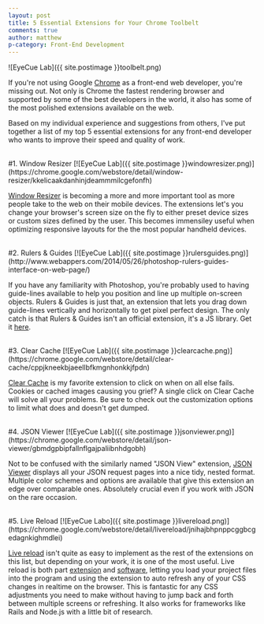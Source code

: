 ```yaml
---
layout: post
title: 5 Essential Extensions for Your Chrome Toolbelt
comments: true
author: matthew
p-category: Front-End Development
---
```


![EyeCue Lab]({{ site.postimage }}toolbelt.png)


If you're not using Google [Chrome](https://www.google.com/chrome/browser/desktop/index.html) as a front-end web developer, you're missing out. Not only is Chrome the fastest rendering browser and supported by some of the best developers in the world, it also has some of the most polished extensions available on the web.

Based on my individual experience and suggestions from others, I've put together a list of my top 5 essential extensions for any front-end developer who wants to improve their speed and quality of work.  

  <br>
#1. Window Resizer 
[![EyeCue Lab]({{ site.postimage }}windowresizer.png)](https://chrome.google.com/webstore/detail/window-resizer/kkelicaakdanhinjdeammmilcgefonfh)

[Window Resizer](https://chrome.google.com/webstore/detail/window-resizer/kkelicaakdanhinjdeammmilcgefonfh) is becoming a more and more important tool as more people take to the web on their mobile devices. The extensions let's you change your browser's screen size on the fly to either preset device sizes or custom sizes defined by the user. This becomes immensiley useful when optimizing responsive layouts for the the most popular handheld devices. 

  <br>
#2. Rulers & Guides 
[![EyeCue Lab]({{ site.postimage }}rulersguides.png)](http://www.webappers.com/2014/05/26/photoshop-rulers-guides-interface-on-web-page/)

If you have any familiarity with Photoshop, you're probably used to having guide-lines available to help you position and line up multiple on-screen objects. Rulers & Guides is just that, an extension that lets you drag down guide-lines vertically and horizontally to get pixel perfect design. The only catch is that Rulers & Guides isn't an official extension, it's a JS library. Get it [here](http://www.webappers.com/2014/05/26/photoshop-rulers-guides-interface-on-web-page/).  

  <br>
#3. Clear Cache 
[![EyeCue Lab]({{ site.postimage }}clearcache.png)](https://chrome.google.com/webstore/detail/clear-cache/cppjkneekbjaeellbfkmgnhonkkjfpdn)

[Clear Cache](https://chrome.google.com/webstore/detail/clear-cache/cppjkneekbjaeellbfkmgnhonkkjfpdn) is my favorite extension to click on when on all else fails. Cookies or cached images causing you grief? A single click on Clear Cache will solve all your problems. Be sure to check out the customization options to limit what does and doesn't get dumped.  

  <br>
#4. JSON Viewer 
[![EyeCue Lab]({{ site.postimage }}jsonviewer.png)](https://chrome.google.com/webstore/detail/json-viewer/gbmdgpbipfallnflgajpaliibnhdgobh)

Not to be confused with the similarly named "JSON View" extension, [JSON Viewer](https://chrome.google.com/webstore/detail/json-viewer/gbmdgpbipfallnflgajpaliibnhdgobh) displays all your JSON request pages into a nice tidy, nested format. Multiple color schemes and options are available that give this extension an edge over comparable ones. Absolutely crucial even if you work with JSON on the rare occasion.  

  <br>
#5. Live Reload 
[![EyeCue Labo]({{ site.postimage }}livereload.png)](https://chrome.google.com/webstore/detail/livereload/jnihajbhpnppcggbcgedagnkighmdlei)

[Live reload](https://chrome.google.com/webstore/detail/livereload/jnihajbhpnppcggbcgedagnkighmdlei) isn't quite as easy to implement as the rest of the extensions on this list, but depending on your work, it is one of the most useful. Live reload is both part [extension](https://chrome.google.com/webstore/detail/livereload/jnihajbhpnppcggbcgedagnkighmdlei) and [software](http://livereload.com/), letting you load your project files into the program and using the extension to auto refresh any of your CSS changes in realtime on the browser. This is fantastic for any CSS adjustments you need to make without having to jump back and forth between multiple screens or refreshing. It also works for frameworks like Rails and Node.js with a little bit of research.  

